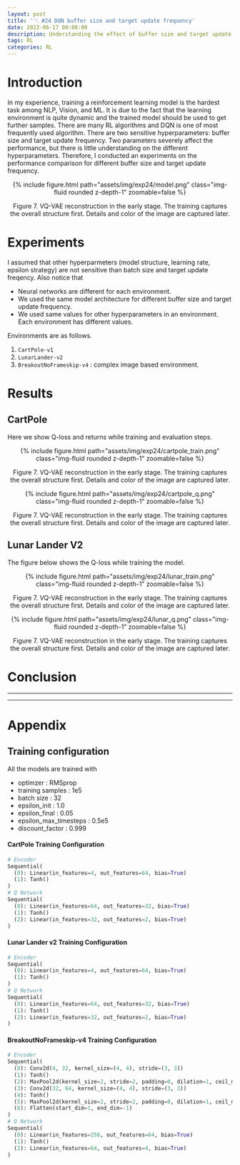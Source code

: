 ```yaml
---
layout: post
title: '〽️ #24 DQN buffer size and target update frequency'
date: 2022-06-17 00:00:00
description: Understanding the effect of buffer size and target update frequency on the performance.  
tags: RL
categories: RL
---
```



# Introduction 

In my experience, training a reinforcement learning model is the hardest task among NLP, Vision, and ML. It is due to the fact that the learning environment is quite dynamic and the trained model should be used to get further samples. There are many RL algorithms and DQN is one of most frequently used algorithm. There are two sensitive hyperparameters: buffer size and target update frequency. Two parameters severely affect the performance, but there is little understanding on the different hyperparameters. Therefore, I conducted an experiments on the performance comparison for different buffer size and target update frequency. 



<center>
<div class="row mt-3">
        {% include figure.html path="assets/img/exp24/model.png" class="img-fluid rounded z-depth-1" zoomable=false %}
</div>
<p> Figure 7. VQ-VAE reconstruction in the early stage. The training captures the overall structure first. Details and color of the image are captured later. </p>
</center>


# Experiments 

I assumed that other hyperparmeters (model structure, learning rate, epsilon strategy) are not sensitive than batch size and target update freqency.  Also notice that

* Neural networks are different for each environment.
* We used the same model architecture for different buffer size and target update frequency. 
* We used same values for other hyperparameters in an environment. Each environment has different values. 


Environments are as follows.

1. `CartPole-v1` 
2. `LunarLander-v2` 
4. `BreakoutNoFrameskip-v4` : complex image based environment.



# Results 

## CartPole

Here we show Q-loss and returns while training and evaluation steps.

<center>
<div class="row mt-3">
        {% include figure.html path="assets/img/exp24/cartpole_train.png" class="img-fluid rounded z-depth-1" zoomable=false %}
</div>
<p> Figure 7. VQ-VAE reconstruction in the early stage. The training captures the overall structure first. Details and color of the image are captured later. </p>
</center>


<center>
<div class="row mt-3">
        {% include figure.html path="assets/img/exp24/cartpole_q.png" class="img-fluid rounded z-depth-1" zoomable=false %}
</div>
<p> Figure 7. VQ-VAE reconstruction in the early stage. The training captures the overall structure first. Details and color of the image are captured later. </p>
</center>



## Lunar Lander V2 

The figure below shows the Q-loss while training the model. 



<center>
<div class="row mt-3">
        {% include figure.html path="assets/img/exp24/lunar_train.png" class="img-fluid rounded z-depth-1" zoomable=false %}
</div>
<p> Figure 7. VQ-VAE reconstruction in the early stage. The training captures the overall structure first. Details and color of the image are captured later. </p>
</center>



<center>
<div class="row mt-3">
        {% include figure.html path="assets/img/exp24/lunar_q.png" class="img-fluid rounded z-depth-1" zoomable=false %}
</div>
<p> Figure 7. VQ-VAE reconstruction in the early stage. The training captures the overall structure first. Details and color of the image are captured later. </p>
</center>




# Conclusion

<hr/>
<hr/>

# Appendix  
## Training configuration

All the models are trained with 

* optimzer : RMSprop
* training samples : 1e5
* batch size : 32
* epsilon_init : 1.0
* epsilon_final : 0.05
* epsilon_max_timesteps : 0.5e5 
* discount_factor : 0.999


#### CartPole Training Configuration


```python
# Encoder
Sequential(
  (0): Linear(in_features=4, out_features=64, bias=True)
  (1): Tanh()
)
# Q Network
Sequential(
  (0): Linear(in_features=64, out_features=32, bias=True)
  (1): Tanh()
  (2): Linear(in_features=32, out_features=2, bias=True)
)
```

#### Lunar Lander v2 Training Configuration


```python
# Encoder
Sequential(
  (0): Linear(in_features=4, out_features=64, bias=True)
  (1): Tanh()
)
# Q Network
Sequential(
  (0): Linear(in_features=64, out_features=32, bias=True)
  (1): Tanh()
  (2): Linear(in_features=32, out_features=2, bias=True)
)
```

#### BreakoutNoFrameskip-v4 Training Configuration

```python
# Encoder
Sequential(
  (0): Conv2d(4, 32, kernel_size=(4, 4), stride=(3, 3))
  (1): Tanh()
  (2): MaxPool2d(kernel_size=2, stride=2, padding=0, dilation=1, ceil_mode=False)
  (3): Conv2d(32, 64, kernel_size=(4, 4), stride=(3, 3))
  (4): Tanh()
  (5): MaxPool2d(kernel_size=2, stride=2, padding=0, dilation=1, ceil_mode=False)
  (6): Flatten(start_dim=1, end_dim=-1)
)
# Q Network
Sequential(
  (0): Linear(in_features=256, out_features=64, bias=True)
  (1): Tanh()
  (2): Linear(in_features=64, out_features=4, bias=True)
)
```





